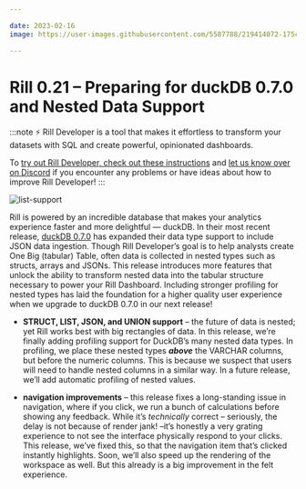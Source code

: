 ```yaml
---

date: 2023-02-16
image: https://user-images.githubusercontent.com/5587788/219414072-175c4f82-0396-4130-bb45-e9494e1b20fc.png

---
```



# Rill 0.21 – Preparing for duckDB 0.7.0 and Nested Data Support

:::note
⚡ Rill Developer is a tool that makes it effortless to transform your datasets with SQL and create powerful, opinionated dashboards.

To [try out Rill Developer, check out these instructions](/get-started/install) and [let us know over on Discord](https://discord.gg/2ubRfjC7Rh) if you encounter any problems or have ideas about how to improve Rill Developer!
:::

![list-support](https://user-images.githubusercontent.com/5587788/219413757-3ff47a73-200c-4513-93c4-84c31f8dd564.gif "799514642")


Rill is powered by an incredible database that makes your analytics experience faster and more delightful — duckDB. In their most recent release, [duckDB 0.7.0](https://duckdb.org/2023/02/13/announcing-duckdb-070.html) has expanded their data type support to include JSON data ingestion. Though Rill Developer’s goal is to help analysts create One Big (tabular) Table, often data is collected in nested types such as structs, arrays and JSONs. This release introduces more features that unlock the ability to transform nested data into the tabular structure necessary to power your Rill Dashboard. Including stronger profiling for nested types has laid the foundation for a higher quality user experience when we upgrade to duckDB 0.7.0 in our next release!

- **STRUCT, LIST, JSON, and UNION support** – the future of data is nested; yet Rill works best with big rectangles of data. In this release, we’re finally adding profiling support for DuckDB’s many nested data types. In profiling, we place these nested types ***above*** the VARCHAR columns, but before the numeric columns. This is because we suspect that users will need to handle nested columns in a similar way. In a future release, we’ll add automatic profiling of nested values.

- **navigation improvements** – this release fixes a long-standing issue in navigation, where if you click, we run a bunch of calculations before showing any feedback. While it’s *technically* correct – seriously, the delay is not because of render jank! –it’s honestly a very grating experience to not see the interface physically respond to your clicks. This release, we’ve fixed this, so that the navigation item that’s clicked instantly highlights. Soon, we’ll also speed up the rendering of the workspace as well. But this already is a big improvement in the felt experience.
